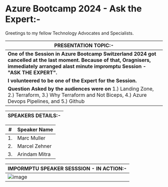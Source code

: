 # Azure Bootcamp 2024 - Ask the Expert:-

Greetings to my fellow Technology Advocates and Specialists.

| __PRESENTATION TOPIC:-__ |
| --------- |
| __One of the Session in Azure Bootcamp Switzerland 2024 got cancelled at the last moment. Because of that, Oragnisers, immediately arranged alast minute impromptu Session - "ASK THE EXPERT".__ |
| __I volunteered to be one of the Expert for the Session.__ |
| __Question Asked by the audiences were on__ 1.) Landing Zone, 2.) Terraform, 3.) Why Terraform and Not Biceps, 4.) Azure Devops Pipelines, and 5.) Github |

| __SPEAKERS DETAILS:-__ |
| --------- |

| __#__ |  __Speaker Name__ |
| --------- |  --------- |
| 1. | Marc Muller |
| 2. | Marcel Zehner |
| 3. | Arindam Mitra |

| __IMPORMPTU SPEAKER SESSSION - IN ACTION:-__ |
| --------- |
| ![image](https://github.com/user-attachments/assets/b82eaff8-9b12-43ef-baa9-15f06b0fd38f) |
